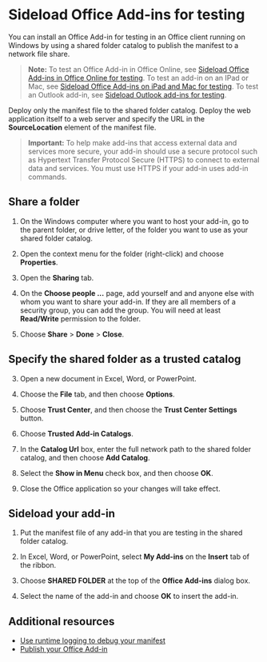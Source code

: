 
# Sideload Office Add-ins for testing

You can install an Office Add-in for testing in an Office client running on Windows by using a shared folder catalog to publish the manifest to a network file share. 

>**Note:** To test an Office Add-in in Office Online, see [Sideload Office Add-ins in Office Online for testing](sideload-office-add-ins-for-testing.md). To test an add-in on an IPad or Mac, see [Sideload Office Add-ins on iPad and Mac for testing](sideload-an-office-add-in-on-ipad-and-mac.md ). To test an Outlook add-in, see [Sideload Outlook add-ins for testing](sideload-outlook-add-ins-for-testing.md ).

Deploy only the manifest file to the shared folder catalog. Deploy the web application itself to a web server and specify the URL in the  **SourceLocation** element of the manifest file.

 >**Important:**  To help make add-ins that access external data and services more secure, your add-in should use a secure protocol such as Hypertext Transfer Protocol Secure (HTTPS) to connect to external data and services. You must use HTTPS if your add-in uses add-in commands.

## Share a folder

1. On the Windows computer where you want to host your add-in, go to the parent folder, or drive letter, of the folder you want to use as your shared folder catalog.

2. Open the context menu for the folder (right-click) and choose **Properties**.

3. Open the **Sharing** tab.

4. On the **Choose people ...** page, add yourself and and anyone else with whom you want to share your add-in. If they are all members of a security group, you can add the group. You will need at least **Read/Write** permission to the folder. 

5. Choose **Share** > **Done** > **Close**.

## Specify the shared folder as a trusted catalog

      
3. Open a new document in Excel, Word, or PowerPoint.
    
4. Choose the **File** tab, and then choose **Options**.
    
5. Choose **Trust Center**, and then choose the  **Trust Center Settings** button.
    
6. Choose  **Trusted Add-in Catalogs**.
    
7. In the  **Catalog Url** box, enter the full network path to the shared folder catalog, and then choose **Add Catalog**.
    
8. Select the **Show in Menu** check box, and then choose **OK**.

9. Close the Office application so your changes will take effect.
    
## Sideload your add-in


1. Put the manifest file of any add-in that you are testing in the shared folder catalog.

2. In Excel, Word, or PowerPoint, select **My Add-ins** on the **Insert** tab of the ribbon.

3. Choose **SHARED FOLDER** at the top of the **Office Add-ins** dialog box.

4. Select the name of the add-in and choose **OK** to insert the add-in.


## Additional resources

- [Use runtime logging to debug your manifest](../develop/use-runtime-logging-to-debug-manifest.md)
- [Publish your Office Add-in](../publish/publish.md)
    
